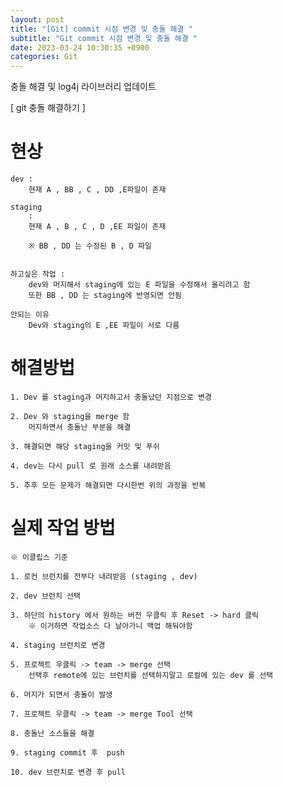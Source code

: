 ```yaml
---
layout: post
title: "[Git] commit 시점 변경 및 충돌 해결 "
subtitle: "Git commit 시점 변경 및 충돌 해결 "
date: 2023-03-24 10:30:35 +0900
categories: Git
---
```

충돌 해결 및 log4j 라이브러리 업데이트

[ git 충돌 해결하기 ]


# 현상
	
	dev :
		현재 A , BB , C , DD ,E파일이 존재 
	
	staging
		:
		현재 A , B , C , D ,EE 파일이 존재
		
		※ BB , DD 는 수정된 B , D 파일
	
	
	하고싶은 작업 : 
		dev와 머지해서 staging에 있는 E 파일을 수정해서 올리려고 함
		또한 BB , DD 는 staging에 반영되면 안됨
	
	안되는 이유
		Dev와 staging의 E ,EE 파일이 서로 다름
	

# 해결방법

	1. Dev 를 staging과 머지하고서 충돌났던 지점으로 변경
	
	2. Dev 와 staging을 merge 함
		머지하면서 충돌난 부분을 해결
	
	3. 해결되면 해당 staging을 커밋 및 푸쉬
	
	4. dev는 다시 pull 로 원래 소스를 내려받음
	
	5. 추후 모든 문제가 해결되면 다시한번 위의 과정을 반복


# 실제 작업 방법
	※ 이클립스 기준
	
	1. 로컨 브런치를 전부다 내려받음 (staging , dev)
	
	2. dev 브런치 선택
	
	3. 하단의 history 에서 원하는 버전 우클릭 후 Reset -> hard 클릭
		※ 이거하면 작업소스 다 날아가니 백업 해둬야함
	
	4. staging 브런치로 변경
	
	5. 프로젝트 우클릭 -> team -> merge 선택 
		선택후 remote에 있는 브런치를 선택하지말고 로컬에 있는 dev 를 선택
		
	6. 머지가 되면서 충돌이 발생
	
	7. 프로젝트 우클릭 -> team -> merge Tool 선택
	
	8. 충돌난 소스들을 해결
	
	9. staging commit 후  push
	
	10. dev 브런치로 변경 후 pull 
	
	


		
